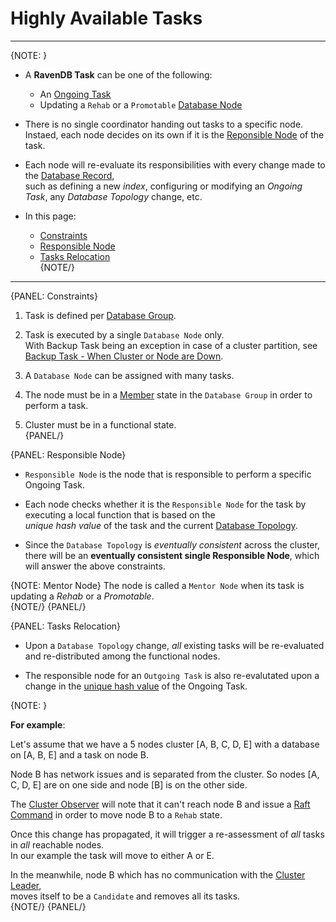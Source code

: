 # Highly Available Tasks
---

{NOTE: }

* A **RavenDB Task** can be one of the following:  

  * An [Ongoing Task](../../../studio/database/tasks/ongoing-tasks/general-info)  
  * Updating a `Rehab` or a `Promotable` [Database Node](../../../server/clustering/distribution/distributed-database#database-topology)  

* There is no single coordinator handing out tasks to a specific node.  
  Instaed, each node decides on its own if it is the [Reponsible Node](../../../server/clustering/distribution/highly-available-tasks#responsible-node) of the task.  

* Each node will re-evaluate its responsibilities with every change made to the [Database Record](../../../client-api/operations/server-wide/create-database),  
  such as defining a new _index_, configuring or modifying an _Ongoing Task_, any _Database Topology_ change, etc.  

* In this page:  
  * [Constraints](../../../server/clustering/distribution/highly-available-tasks#constraints)  
  * [Responsible Node](../../../server/clustering/distribution/highly-available-tasks#responsible-node)  
  * [Tasks Relocation](../../../server/clustering/distribution/highly-available-tasks#tasks-relocation)  
{NOTE/}

---

{PANEL: Constraints}

1. Task is defined per [Database Group](../../../server/clustering/distribution/distributed-database).  

2. Task is executed by a single `Database Node` only.  
   With Backup Task being an exception in case of a cluster partition, see [Backup Task - When Cluster or Node are Down](../../../studio/database/tasks/ongoing-tasks/backup-task#backup-task---when-cluster-or-node-are-down).  

3. A `Database Node` can be assigned with many tasks.  

4. The node must be in a [Member](../../../server/clustering/distribution/distributed-database#database-topology) state in the `Database Group` in order to perform a task.  

5. Cluster must be in a functional state.  
{PANEL/}

{PANEL: Responsible Node}

* `Responsible Node` is the node that is responsible to perform a specific Ongoing Task.  

* Each node checks whether it is the `Responsible Node` for the task by executing a local function that is based on the  
  _unique hash value_ of the task and the current [Database Topology](../../../server/clustering/distribution/distributed-database#database-topology).  

* Since the `Database Topology` is _eventually consistent_ across the cluster,  
  there will be an **eventually consistent single Responsible Node**, which will answer the above constraints.  

{NOTE: Mentor Node}
The node is called a `Mentor Node` when its task is updating a _Rehab_ or a _Promotable_.  
{NOTE/}
{PANEL/}

{PANEL: Tasks Relocation}

* Upon a `Database Topology` change, _all_ existing tasks will be re-evaluated and re-distributed among the functional nodes.   

* The responsible node for an `Outgoing Task` is also re-evalutated upon a change in the [unique hash value](../../../todo-update-me-later) of the Ongoing Task.  

{NOTE: }

**For example**:  

Let's assume that we have a 5 nodes cluster [A, B, C, D, E] with a database on [A, B, E] and a task on node B.  

Node B has network issues and is separated from the cluster. 
So nodes [A, C, D, E] are on one side and node [B] is on the other side.  

The [Cluster Observer](../../../server/clustering/distribution/cluster-observer) will note that it can't reach node B 
and issue a [Raft Command](../../../server/clustering/rachis/consensus-operations) in order to move node B to a `Rehab` state.  

Once this change has propagated, it will trigger a re-assessment of _all_ tasks in _all_ reachable nodes.  
In our example the task will move to either A or E.  

In the meanwhile, node B which has no communication with the [Cluster Leader](../../../server/clustering/rachis/cluster-topology),  
moves itself to be a `Candidate` and removes all its tasks.  
{NOTE/}
{PANEL/}
